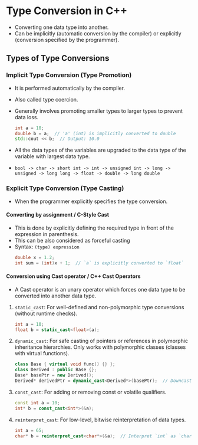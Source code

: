 # Type Conversion in C++

- Converting one data type into another.
- Can be implicitly (automatic conversion by the compiler) or explicitly (conversion specified by the programmer).

## Types of Type Conversions

### Implicit Type Conversion (Type Promotion)

- It is performed automatically by the compiler.
- Also called type coercion.
- Generally involves promoting smaller types to larger types to prevent data loss.

    ```cpp
    int a = 10;
    double b = a;  // 'a' (int) is implicitly converted to double
    std::cout << b;  // Output: 10.0
    ```

- All the data types of the variables are upgraded to the data type of the variable with largest data type.
- `bool -> char -> short int -> int -> unsigned int -> long -> unsigned -> long long -> float -> double -> long double`

### Explicit Type Conversion (Type Casting)

- When the programmer explicitly specifies the type conversion.

#### Converting by assignment / C-Style Cast
- This is done by explicitly defining the required type in front of the expression in parenthesis.
- This can be also considered as forceful casting
- Syntax: `(type) expression`
    ```cpp
    double x = 1.2;
    int sum = (int)x + 1;  // `a` is explicitly converted to `float`
    ```

#### Conversion using Cast operator / C++ Cast Operators
- A Cast operator is an unary operator which forces one data type to be converted into another data type.

1) `static_cast`: For well-defined and non-polymorphic type conversions (without runtime checks).
    ```cpp
    int a = 10;
    float b = static_cast<float>(a);
    ```

2) `dynamic_cast`: For safe casting of pointers or references in polymorphic inheritance hierarchies. Only works with polymorphic classes (classes with virtual functions).

    ```cpp
    class Base { virtual void func() {} };
    class Derived : public Base {};
    Base* basePtr = new Derived();
    Derived* derivedPtr = dynamic_cast<Derived*>(basePtr);  // Downcasting
    ```

3) `const_cast`: For adding or removing const or volatile qualifiers.
    ```cpp
    const int a = 10;
    int* b = const_cast<int*>(&a);
    ```

4) `reinterpret_cast`: For low-level, bitwise reinterpretation of data types.
    ```cpp
    int a = 65;
    char* b = reinterpret_cast<char*>(&a);  // Interpret `int` as `char*`
    ```